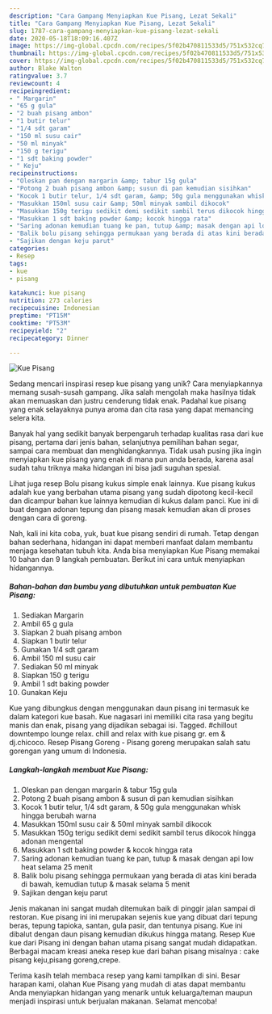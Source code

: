 ```yaml
---
description: "Cara Gampang Menyiapkan Kue Pisang, Lezat Sekali"
title: "Cara Gampang Menyiapkan Kue Pisang, Lezat Sekali"
slug: 1787-cara-gampang-menyiapkan-kue-pisang-lezat-sekali
date: 2020-05-18T18:09:16.407Z
image: https://img-global.cpcdn.com/recipes/5f02b470811533d5/751x532cq70/kue-pisang-foto-resep-utama.jpg
thumbnail: https://img-global.cpcdn.com/recipes/5f02b470811533d5/751x532cq70/kue-pisang-foto-resep-utama.jpg
cover: https://img-global.cpcdn.com/recipes/5f02b470811533d5/751x532cq70/kue-pisang-foto-resep-utama.jpg
author: Blake Walton
ratingvalue: 3.7
reviewcount: 4
recipeingredient:
- " Margarin"
- "65 g gula"
- "2 buah pisang ambon"
- "1 butir telur"
- "1/4 sdt garam"
- "150 ml susu cair"
- "50 ml minyak"
- "150 g terigu"
- "1 sdt baking powder"
- " Keju"
recipeinstructions:
- "Oleskan pan dengan margarin &amp; tabur 15g gula"
- "Potong 2 buah pisang ambon &amp; susun di pan kemudian sisihkan"
- "Kocok 1 butir telur, 1/4 sdt garam, &amp; 50g gula menggunakan whisk hingga berubah warna"
- "Masukkan 150ml susu cair &amp; 50ml minyak sambil dikocok"
- "Masukkan 150g terigu sedikit demi sedikit sambil terus dikocok hingga adonan mengental"
- "Masukkan 1 sdt baking powder &amp; kocok hingga rata"
- "Saring adonan kemudian tuang ke pan, tutup &amp; masak dengan api low heat selama 25 menit"
- "Balik bolu pisang sehingga permukaan yang berada di atas kini berada di bawah, kemudian tutup &amp; masak selama 5 menit"
- "Sajikan dengan keju parut"
categories:
- Resep
tags:
- kue
- pisang

katakunci: kue pisang 
nutrition: 273 calories
recipecuisine: Indonesian
preptime: "PT15M"
cooktime: "PT53M"
recipeyield: "2"
recipecategory: Dinner

---
```



![Kue Pisang](https://img-global.cpcdn.com/recipes/5f02b470811533d5/751x532cq70/kue-pisang-foto-resep-utama.jpg)

Sedang mencari inspirasi resep kue pisang yang unik? Cara menyiapkannya memang susah-susah gampang. Jika salah mengolah maka hasilnya tidak akan memuaskan dan justru cenderung tidak enak. Padahal kue pisang yang enak selayaknya punya aroma dan cita rasa yang dapat memancing selera kita.

Banyak hal yang sedikit banyak berpengaruh terhadap kualitas rasa dari kue pisang, pertama dari jenis bahan, selanjutnya pemilihan bahan segar, sampai cara membuat dan menghidangkannya. Tidak usah pusing jika ingin menyiapkan kue pisang yang enak di mana pun anda berada, karena asal sudah tahu triknya maka hidangan ini bisa jadi suguhan spesial.

Lihat juga resep Bolu pisang kukus simple enak lainnya. Kue pisang kukus adalah kue yang berbahan utama pisang yang sudah dipotong kecil-kecil dan dicampur bahan kue lainnya kemudian di kukus dalam panci. Kue ini di buat dengan adonan tepung dan pisang masak kemudian akan di proses dengan cara di goreng.


Nah, kali ini kita coba, yuk, buat kue pisang sendiri di rumah. Tetap dengan bahan sederhana, hidangan ini dapat memberi manfaat dalam membantu menjaga kesehatan tubuh kita. Anda bisa menyiapkan Kue Pisang memakai 10 bahan dan 9 langkah pembuatan. Berikut ini cara untuk menyiapkan hidangannya.

<!--inarticleads1-->

##### Bahan-bahan dan bumbu yang dibutuhkan untuk pembuatan Kue Pisang:

1. Sediakan  Margarin
1. Ambil 65 g gula
1. Siapkan 2 buah pisang ambon
1. Siapkan 1 butir telur
1. Gunakan 1/4 sdt garam
1. Ambil 150 ml susu cair
1. Sediakan 50 ml minyak
1. Siapkan 150 g terigu
1. Ambil 1 sdt baking powder
1. Gunakan  Keju


Kue yang dibungkus dengan menggunakan daun pisang ini termasuk ke dalam kategori kue basah. Kue nagasari ini memiliki cita rasa yang begitu manis dan enak, pisang yang dijadikan sebagai isi. Tagged. #chillout downtempo lounge relax. chill and relax with kue pisang gr. em &amp; dj.chicoco. Resep Pisang Goreng - Pisang goreng merupakan salah satu gorengan yang umum di Indonesia. 

<!--inarticleads2-->

##### Langkah-langkah membuat Kue Pisang:

1. Oleskan pan dengan margarin &amp; tabur 15g gula
1. Potong 2 buah pisang ambon &amp; susun di pan kemudian sisihkan
1. Kocok 1 butir telur, 1/4 sdt garam, &amp; 50g gula menggunakan whisk hingga berubah warna
1. Masukkan 150ml susu cair &amp; 50ml minyak sambil dikocok
1. Masukkan 150g terigu sedikit demi sedikit sambil terus dikocok hingga adonan mengental
1. Masukkan 1 sdt baking powder &amp; kocok hingga rata
1. Saring adonan kemudian tuang ke pan, tutup &amp; masak dengan api low heat selama 25 menit
1. Balik bolu pisang sehingga permukaan yang berada di atas kini berada di bawah, kemudian tutup &amp; masak selama 5 menit
1. Sajikan dengan keju parut


Jenis makanan ini sangat mudah ditemukan baik di pinggir jalan sampai di restoran. Kue pisang ini ini merupakan sejenis kue yang dibuat dari tepung beras, tepung tapioka, santan, gula pasir, dan tentunya pisang. Kue ini dibalut dengan daun pisang kemudian dikukus hingga matang. Resep Kue kue dari Pisang ini dengan bahan utama pisang sangat mudah didapatkan. Berbagai macam kreasi aneka resep kue dari bahan pisang misalnya : cake pisang keju,pisang goreng,crepe. 

Terima kasih telah membaca resep yang kami tampilkan di sini. Besar harapan kami, olahan Kue Pisang yang mudah di atas dapat membantu Anda menyiapkan hidangan yang menarik untuk keluarga/teman maupun menjadi inspirasi untuk berjualan makanan. Selamat mencoba!
